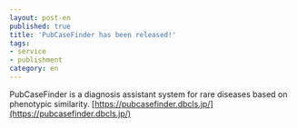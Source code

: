 ```yaml
---
layout: post-en
published: true
title: 'PubCaseFinder has been released!'
tags:
- service
- publishment
category: en
---
```


PubCaseFinder is a diagnosis assistant system for rare diseases based on phenotypic similarity.
[https://pubcasefinder.dbcls.jp/](https://pubcasefinder.dbcls.jp/)